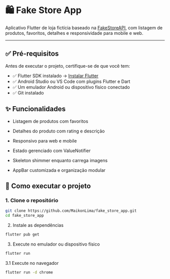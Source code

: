 # 🛍️ Fake Store App

Aplicativo Flutter de loja fictícia baseado na [FakeStoreAPI](https://fakestoreapi.com/), com listagem de produtos, favoritos, detalhes e responsividade para mobile e web.

---

## ✅ Pré-requisitos

Antes de executar o projeto, certifique-se de que você tem:

- ✅ Flutter SDK instalado → [Instalar Flutter](https://docs.flutter.dev/get-started/install)
- ✅ Android Studio ou VS Code com plugins Flutter e Dart
- ✅ Um emulador Android ou dispositivo físico conectado
- ✅ Git instalado


## ✨ Funcionalidades

- Listagem de produtos com favoritos

- Detalhes do produto com rating e descrição

- Responsivo para web e mobile

- Estado gerenciado com ValueNotifier

- Skeleton shimmer enquanto carrega imagens

- AppBar customizada e organização modular

## 🚀 Como executar o projeto

### 1. Clone o repositório

```bash
git clone https://github.com/MaikonLima/fake_store_app.git
cd fake_store_app
```

2. Instale as dependências
```bash
flutter pub get
```

3. Execute no emulador ou dispositivo físico
```bash
flutter run
```

3.1 Execute no navegador

```bash
flutter run -d chrome
```
